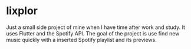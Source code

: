 # lixplor

Just a small side project of mine when I have time after work and study.
It uses Flutter and the Spotify API. 
The goal of the project is use find new music quickly with a inserted Spotify playlist and its previews.